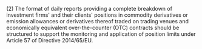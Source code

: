 (2) The format of daily reports providing a complete breakdown of investment firms' and their clients' positions in commodity derivatives or emission allowances or derivatives thereof traded on trading venues and economically equivalent over-the-counter (OTC) contracts should be structured to support the monitoring and application of position limits under Article 57 of Directive 2014/65/EU.